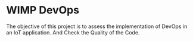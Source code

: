 # WIMP DevOps
The objective of this project is to assess the implementation of DevOps in an IoT application. And Check the Quality of the Code.
